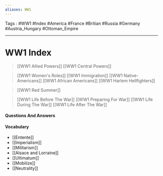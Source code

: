 ```yaml
---
aliases: WW1
---
```

Tags : #WW1 #Index #America #France #Britian #Russia #Germany #Austria_Hungary #Ottoman_Empire
___
# WW1 Index
> [[WW1 Allied Powers]]
> [[WW1 Central Powers]]

> [[WW1 Women's Roles]]
> [[WW1 Immigration]]
> [[WW1 Native-Americans]]
> [[WW1 African Americans]]
> [[WW1 Harlem Hellfighters]]

>[[WW1 Red Summer]]

> [[WW1 Life Before The War]]
> [[WW1 Preparing For War]]
> [[WW1 Life During The War]]
> [[WW1 Life After The War]]

#### Questions And Answers


#### Vocabulary
- [[Entente]]
- [[Imperialism]]
- [[Militarism]]
- [[Alsace and Lorraine]]
- [[Ultimatum]]
- [[Mobilize]]
- [[Neutrality]]